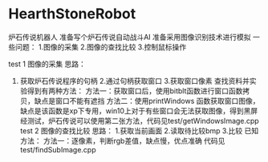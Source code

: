 # HearthStoneRobot
炉石传说机器人
准备写个炉石传说自动战斗AI
准备采用图像识别技术进行模拟
一些问题：
1.图像的采集
2.图像的查找比较
3.控制鼠标操作

test 1 图像的采集
思路：
1. 获取炉石传说程序的句柄
2.通过句柄获取窗口
3.获取窗口像素
查找资料并实验得到有两种方法：
方法一：获取窗口后，使用bitblt函数进行窗口函数拷贝，缺点是窗口不能有遮挡
方法二：使用printWindows 函数获取窗口图像，缺点是该函数是xp下专用，win10上对于有些窗口会无法获取图像，得到黑屏
经测试，炉石传说可以使用第二张方法，代码见test/getWindowsImage.cpp
test 2 图像的查找比较
思路：
1.获取当前画面
2.读取待比较bmp
3.比较
已知方法：
方法一：逐像素，判断rgb差值，缺点慢，优点准确 代码见test/findSubImage.cpp